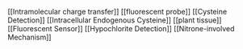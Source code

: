 [[Intramolecular charge transfer]]
[[fluorescent probe]]
[[Cysteine Detection]]
[[Intracellular Endogenous Cysteine]]
[[plant tissue]]
[[Fluorescent Sensor]]
[[Hypochlorite Detection]]
[[Nitrone-involved Mechanism]]

